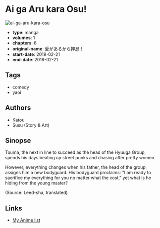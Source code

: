 # Ai ga Aru kara Osu!

![ai-ga-aru-kara-osu](https://cdn.myanimelist.net/images/manga/3/246410.jpg)

-   **type**: manga
-   **volumes**: 1
-   **chapters**: 6
-   **original-name**: 愛があるから押忍！
-   **start-date**: 2019-02-21
-   **end-date**: 2019-02-21

## Tags

-   comedy
-   yaoi

## Authors

-   Katou
-   Susu (Story & Art)

## Sinopse

Touma, the next in line to succeed as the head of the Hyuuga Group, spends his days beating up street punks and chasing after pretty women.

However, everything changes when his father, the head of the group, assigns him a new bodyguard. His bodyguard proclaims: "I am ready to sacrifice my everything for you no matter what the cost," yet what is he hiding from the young master?

(Source: Leed-sha, translated)

## Links

-   [My Anime list](https://myanimelist.net/manga/133108/Ai_ga_Aru_kara_Osu)
